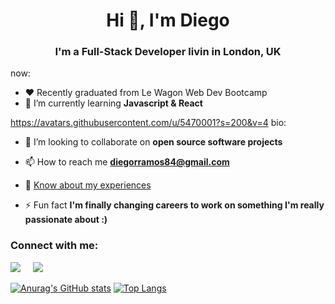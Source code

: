 <h1 align="center">Hi 👋, I'm Diego</h1>
<h3 align="center">I'm a Full-Stack Developer livin in London, UK</h3>

now:
* :hearts: Recently graduated from Le Wagon Web Dev Bootcamp
*  🌱 I’m currently learning **Javascript & React**

https://avatars.githubusercontent.com/u/5470001?s=200&v=4
bio:
* 👯 I’m looking to collaborate on **open source software projects**

* 📫 How to reach me **diegorramos84@gmail.com**

* 📄 [Know about my experiences](https://resume.io/r/lbWzFTT5O)

* ⚡ Fun fact **I'm finally changing careers to work on something I'm really passionate about :)**

<h3 align="left">Connect with me:</h3>
<p align="left">
<a target="_blank"href="https://linkedin.com/in/diegorramos84"><img src="https://img.shields.io/badge/linkedin-%230077B5.svg?&style=for-the-badge&logo=linkedin&logoColor=white" /></a>&nbsp;&nbsp;&nbsp;&nbsp;
<a href="mailto:diegorramos84i@gmail.com?subject=Hello%20Diego,%20From%20Github"><img src="https://img.shields.io/badge/gmail-%23D14836.svg?&style=for-the-badge&logo=gmail&logoColor=white" /></a>&nbsp;&nbsp;&nbsp;&nbsp;
</p>


[![Anurag's GitHub stats](https://github-readme-stats.vercel.app/api?username=diegorramos84&show_icons=true&count_private=true&theme=dracula&hide_border=true)](https://github.com/diegorramos84)
[![Top Langs](https://github-readme-stats.vercel.app/api/top-langs/?username=diegorramos84&layout=compact&theme=dracula&hide_border=true)](https://github.com/diegorramos84)
